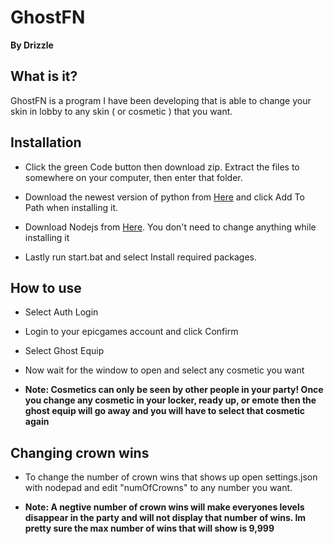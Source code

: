 # **GhostFN**

**By Drizzle**
## What is it?
GhostFN is a program I have been developing that is able to change your skin in lobby to any skin ( or cosmetic ) that you want.

## Installation

* Click the green Code button then download zip. Extract the files to somewhere on your computer, then enter that folder.

* Download the newest version of python from [Here](https://www.python.org/downloads/) and click Add To Path when installing it.

* Download Nodejs from [Here](https://nodejs.org/en/download). You don't need to change anything while installing it

* Lastly run start.bat and select Install required packages.



## How to use

* Select Auth Login

* Login to your epicgames account and click Confirm

* Select Ghost Equip

* Now wait for the window to open and select any cosmetic you want

* **Note: Cosmetics can only be seen by other people in your party! Once you change any cosmetic in your locker, ready up, or emote then the ghost equip will go away and you will have to select that cosmetic again**

## Changing crown wins

* To change the number of crown wins that shows up open settings.json with nodepad and edit "numOfCrowns" to any number you want. 

* **Note: A negtive number of crown wins will make everyones levels disappear in the party and will not display that number of wins. Im pretty sure the max number of wins that will show is 9,999**
